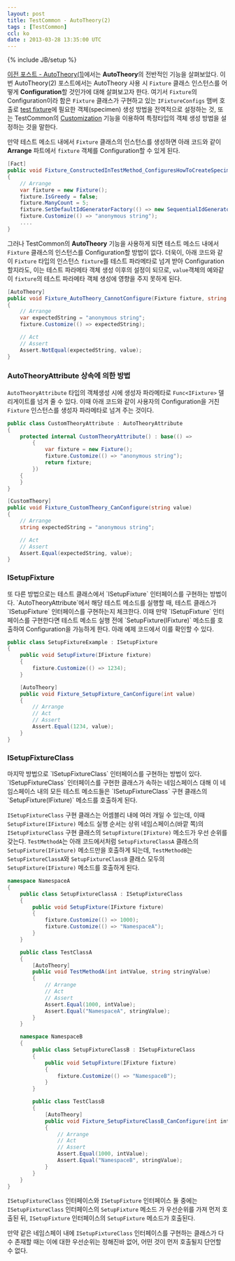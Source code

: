 ```yaml
---
layout: post
title: TestCommon - AutoTheory(2)
tags : [TestCommon]
ccl: ko
date : 2013-03-28 13:35:00 UTC
---
```

{% include JB/setup %}

[이전 포스트 - AutoTheory(1)]에서는 **AutoTheory**의 전반적인 기능을 살펴보았다.
이번 AutoTheory(2) 포스트에서는 AutoTheory 사용 시 `Fixture` 클래스 인스턴스를 어떻게 **Configuration**할 것인가에 대해 살펴보고자 한다.
여기서 `Fixture`의 Configuration이라 함은 `Fixture` 클래스가 구현하고 있는 `IFixtureConfigs` 맴버 호출로
[test fixture]에 필요한 객체(specimen) 생성 방법을 전역적으로 설정하는 것,
또는 TestCommon의 [Customization] 기능을 이용하여 특정타입의 객체 생성 방법을 설정하는 것을 말한다.

만약 테스트 메소드 내에서 `Fixture` 클래스의 인스턴스를 생성하면
아래 코드와 같이 **Arrange** 파트에서 `fixture` 객체를 Configuration할 수 있게 된다.

```c#
[Fact]
public void Fixture_ConstructedInTestMethod_ConfiguresHowToCreateSpecimen()
{
    // Arrange
    var fixture = new Fixture();
    fixture.IsGreedy = false;
    fixture.ManyCount = 5;
    fixture.SetDefaultIdGeneratorFactory(() => new SequentialIdGenerator());
    fixture.Customize(() => "anonymous string");
    ....
}
```

그러나 TestCommon의 **AutoTheory** 기능을 사용하게 되면
테스트 메소드 내에서 `Fixture` 클래스의 인스턴스를 Configuration할 방법이 없다.
더욱이, 아래 코드와 같이 `Fixture` 타입의 인스턴스 `fixture`를 테스트 파라메타로 넘겨 받아
Configuration할지라도, 이는 테스트 파라메타 객체 생성 이후의 설정이 되므로,
`value`객체의 예와같이 `fixture`의 테스트 파라메타 객체 생성에 영향을 주지 못하게 된다.

```c#
[AutoTheory]
public void Fixture_AutoTheory_CannotConfigure(Fixture fixture, string value)
{
    // Arrange
    var expectedString = "anonymous string";
    fixture.Customize(() => expectedString);

    // Act
    // Assert
    Assert.NotEqual(expectedString, value);
}
```

<!-- break -->

<h3 id="AutoTheoryAttribute 상속에 의한 방법">AutoTheoryAttribute 상속에 의한 방법</h3>

`AutoTheoryAttribute` 타입의 객체생성 시에 생성자 파라메타로
`Func<IFixture>` 델리게이트를 넘겨 줄 수 있다.
이때 아래 코드와 같이
사용자의 Configuration을 거친 `Fixture` 인스턴스를 생성자 파라메타로 넘겨 주는 것이다.

```c#
public class CustomTheoryAttribute : AutoTheoryAttribute
{
    protected internal CustomTheoryAttribute() : base(() =>
        {
            var fixture = new Fixture();
            fixture.Customize(() => "anonymous string");
            return fixture;
        })
    {
    }
}

[CustomTheory]
public void Fixture_CustomTheory_CanConfigure(string value)
{
    // Arrange
    string expectedString = "anonymous string";

    // Act
    // Assert
    Assert.Equal(expectedString, value);
}
```

<h3 id="ISetupFixture">ISetupFixture</h3>
또 다른 방법으로는 테스트 클래스에서 `ISetupFixture` 인터페이스를 구현하는 방법이다.
`AutoTheoryAttribute`에서 해당 테스트 메소드를 실행할 때, 테스트 클래스가 `ISetupFixture` 인터페이스를 구현하는지 체크한다.
이때 만약 `ISetupFixture` 인터페이스를 구현한다면 테스트 메소드 실행 전에 `SetupFixture(IFixture)` 메소드를 호출하여 Configuration을 가능하게 한다.
아래 예제 코드에서 이를 확인할 수 있다.

```c#
public class SetupFixtureExample : ISetupFixture
{
    public void SetupFixture(IFixture fixture)
    {
        fixture.Customize(() => 1234);
    }

    [AutoTheory]
    public void Fixture_SetupFixture_CanConfigure(int value)
    {
        // Arrange
        // Act
        // Assert
        Assert.Equal(1234, value);
    }
}
```

<h3 id="ISetupFixtureClass">ISetupFixtureClass</h3>
마지막 방법으로 `ISetupFixtureClass` 인터페이스를 구현하는 방법이 있다.
`ISetupFixtureClass` 인터페이스를 구현한 클래스가 속하는 네임스페이스 대해
이 네임스페이스 내의 모든 테스트 메소드들은 `ISetupFixtureClass` 구현 클래스의 `SetupFixture(IFixture)` 메소드를 호출하게 된다.

`ISetupFixtureClass` 구현 클래스는 어셈블리 내에 여러 개일 수 있는데,
이때 `SetupFixture(IFixture)` 메소드 실행 순서는 상위 네임스페이스(바깥 쪽)의 `ISetupFixtureClass` 구현 클래스의 `SetupFixture(IFixture)` 메소드가 우선 순위를 갖는다.
`TestMethodA`는 아래 코드에서처럼 `SetupFixtureClassA` 클래스의 `SetupFixture(IFixture)` 메소드만을 호출하게 되는데,
`TestMethodB`는 `SetupFixtureClassA`와 `SetupFixtureClassB` 클래스 모두의 `SetupFixture(IFixture)` 메소드를 호출하게 된다.

```c#
namespace NamespaceA
{
    public class SetupFixtureClassA : ISetupFixtureClass
    {
        public void SetupFixture(IFixture fixture)
        {
            fixture.Customize(() => 1000);
            fixture.Customize(() => "NamespaceA");
        }
    }

    public class TestClassA
    {
        [AutoTheory]
        public void TestMethodA(int intValue, string stringValue)
        {
            // Arrange
            // Act
            // Assert
            Assert.Equal(1000, intValue);
            Assert.Equal("NamespaceA", stringValue);
        }
    }

    namespace NamespaceB
    {
        public class SetupFixtureClassB : ISetupFixtureClass
        {
            public void SetupFixture(IFixture fixture)
            {
                fixture.Customize(() => "NamespaceB");
            }
        }

        public class TestClassB
        {
            [AutoTheory]
            public void Fixture_SetupFixtureClassB_CanConfigure(int intValue, string stringValue)
            {
                // Arrange
                // Act
                // Assert
                Assert.Equal(1000, intValue);
                Assert.Equal("NamespaceB", stringValue);
            }
        }
    }
}
```

`ISetupFixtureClass` 인터페이스와 `ISetupFixture` 인터페이스 둘 중에는
`ISetupFixtureClass` 인터페이스의 `SetupFixture` 메소드
가 우선순위를 가져 먼저 호출된 뒤,
`ISetupFixture` 인터페이스의 `SetupFixture` 메소드가 호출된다.

만약 같은 네임스페이 내에 `ISetupFixtureClass` 인터페이스를 구현하는 클래스가 다수 존재할 때는
이에 대한 우선순위는 정해진바 없어, 어떤 것이 먼저 호출될지 단언할 수 없다.

[이전 포스트 - AutoTheory(1)]: /TestCommon-AutoTheory-1/
[test fixture]: http://xunitpatterns.com/test%20fixture%20-%20xUnit.html
[Customization]: /TestCommon-Customization/